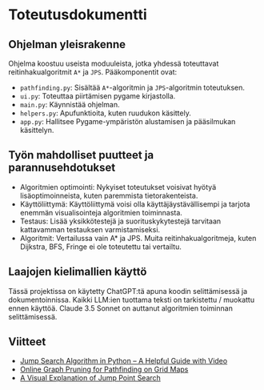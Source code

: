 # Toteutusdokumentti

## Ohjelman yleisrakenne
Ohjelma koostuu useista moduuleista, jotka yhdessä toteuttavat reitinhakualgoritmit `A*` ja `JPS`. Pääkomponentit ovat:
- `pathfinding.py`: Sisältää `A*`-algoritmin ja `JPS`-algoritmin toteutuksen.
- `ui.py`: Toteuttaa piirtämisen pygame kirjastolla.
- `main.py`: Käynnistää ohjelman.
- `helpers.py`: Apufunktioita, kuten ruudukon käsittely.
- `app.py`: Hallitsee Pygame-ympäristön alustamisen ja pääsilmukan käsittelyn.

<!-- ## Saavutetut aika- ja tilavaativuudet
 A*-algoritmin aika- ja tilavaativuudet ovat:
 - Aikavaativuus: O(b^d), missä b on haarautumissuhde ja d on syvyys.
 - Tilavaativuus: O(b^d), koska algoritmi tallentaa kaikki solmut muistiin. 

 JPS-algoritmin aika- ja tilavaativuudet ovat:
- Aikavaativuus: O(k), missä k on hyppyjen määrä.
- Tilavaativuus: O(k), koska algoritmi tallentaa vain hyppypisteet muistiin. 

## Suorituskyky- ja O-analyysivertailu
A*-algoritmi on yleisesti tehokas ja tarkka, mutta sen suorituskyky heikkenee suurilla ja monimutkaisilla kartoilla. JPS parantaa A*-algoritmin suorituskykyä vähentämällä tutkittavien solmujen määrää, erityisesti avoimilla alueilla. JPS:n suorituskyky on parempi, koska se hyppää useiden solmujen yli kerralla, mikä vähentää laskentakustannuksia.-->

## Työn mahdolliset puutteet ja parannusehdotukset
- Algoritmien optimointi: Nykyiset toteutukset voisivat hyötyä lisäoptimoinneista, kuten paremmista tietorakenteista.
- Käyttöliittymä: Käyttöliittymä voisi olla käyttäjäystävällisempi ja tarjota enemmän visualisointeja algoritmien toiminnasta.
- Testaus: Lisää yksikkötestejä ja suorituskykytestejä tarvitaan kattavamman testauksen varmistamiseksi.
- Algoritmit: Vertailussa vain A* ja JPS. Muita reitinhakualgoritmeja, kuten Dijkstra, BFS, Fringe ei ole toteutettu tai vertailtu.

## Laajojen kielimallien käyttö
Tässä projektissa on käytetty ChatGPT:tä apuna koodin selittämisessä ja dokumentoinnissa. Kaikki LLM:ien tuottama teksti on tarkistettu / muokattu ennen käyttöä. Claude 3.5 Sonnet on auttanut algoritmien toiminnan selittämisessä.

## Viitteet
- [Jump Search Algorithm in Python – A Helpful Guide with Video](https://blog.finxter.com/jump-search-algorithm-in-python-a-helpful-guide-with-video/)
- [Online Graph Pruning for Pathfinding on Grid Maps](https://users.cecs.anu.edu.au/~dharabor/data/papers/harabor-grastien-aaai11.pdf)
- [A Visual Explanation of Jump Point Search](https://zerowidth.com/2013/a-visual-explanation-of-jump-point-search/)